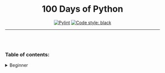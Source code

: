 <h1 align="center">100 Days of Python</h1>

<p align="center">
<!-- <a href="LINK"><img alt="TEXT" src="IMAGE"></a> -->
<a href="https://github.com/Yu-225/100-days-of-Python/actions/workflows/pylint.yml"><img alt="Pylint" src="https://github.com/Yu-225/100-days-of-Python/actions/workflows/pylint.yml/badge.svg"></a>
<a href="https://github.com/psf/black"><img alt="Code style: black" src="https://img.shields.io/badge/code%20style-black-000000.svg"></a>
</p>

---
<br>
<br>

### Table of contents:

<details>
<summary>Beginner</summary>

- Day 1: Variables.
<br><a href="./Day_1/band_name_generator.py">Band name generator</a>

- Day 2: Data Types.
<br><a href="./Day_2/tip_calculator.py">Tip calculator</a>

- Day 3: Logical Operators.
<br><a href="./Day_3/treasure_island.py">Treasure island</a>

- Day 4: Lists. Randomization.
<br><a href="./Day_4/rock_paper_scissors.py">Rock paper scissors</a>

- Day 5: Loops.
<br><a href="./Day_5/password_generator.py">Password generator</a>

- Day 6: Maze.
<br><a href="./Day_6/escaping_the_maze.py">Escaping the maze</a>

- Day 7: Hangman game.
<br><a href="./Day_7/hangman.py">Hangman</a>

- Day 8: Functions and parameters.
<br><a href="./Day_8/ceaser_cipher.py">Ceaser cipher.</a>

- Day 9: Dictionaries and Nesting.
<br><a href="./Day_9/secret_auction.py">Secret auction.</a>

- Day 10: Functions with outputs.
<br><a href="./Day_10/calculator_v1.py">Calculator v1.</a>
<br><a href="./Day_10/calculator_v2.py">Calculator v2.</a>
<br><a href="./Day_10/calculator_v3.py">Calculator v3.</a>

- Day 11: Blackjack.
<br><a href="./Day_11/blackjack.py">Blackjack.</a>
</details>

